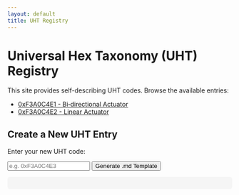 ```yaml
---
layout: default
title: UHT Registry
---
```


# Universal Hex Taxonomy (UHT) Registry

This site provides self-describing UHT codes. Browse the available entries:

- [0xF3A0C4E1 - Bi‑directional Actuator](codes/0xF3A0C4E1.md)
- [0xF3A0C4E2 - Linear Actuator](codes/0xF3A0C4E2.md)


<h2>Create a New UHT Entry</h2>
<p>Enter your new UHT code:</p>
<input type="text" id="hexInput" placeholder="e.g. 0xF3A0C4E3" />
<button onclick="generateMarkdown()">Generate .md Template</button>

<pre id="output" style="white-space: pre-wrap; margin-top: 1em; background: #f5f5f5; padding: 1em; border-radius: 6px;"></pre>

<script>
function generateMarkdown() {
  const hex = document.getElementById("hexInput").value.trim();
  if (!/^0x[0-9A-Fa-f]{8}$/.test(hex)) {
    alert("Please enter a valid 32-bit hex code, like 0xF3A0C4E3.");
    return;
  }

  const md = `---
layout: default
title: <Component Title>

# UHT Code ${hex}

**Label:** <Component Name>  
**Category:** Functional Component  

**Tags:** tag1, tag2  

**Defined By:** [uht-core/registry](https://github.com/uht-core/registry)  

**Version:** 1.0  

**Related Codes:** 0x________
`;

  document.getElementById("output").textContent = md;
}
</script>
